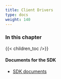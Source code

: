 ```yaml
---
title: Client Drivers
type: docs
weight: 140
---
```


### In this chapter

{{< children_toc />}}

#### Documents for the SDK

- [SDK documents](/dbms/sdk/)
